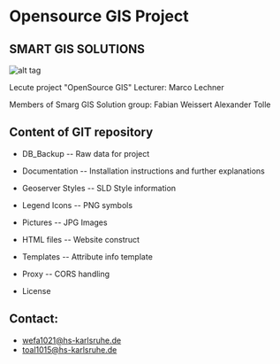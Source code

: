 Opensource GIS Project
===========

SMART GIS SOLUTIONS
-------------------

![alt tag](https://github.com/hska/OSGIS/blob/master/Pictures/SGS.png)

Lecute project "OpenSource GIS"
Lecturer: Marco Lechner

Members of Smarg GIS Solution group:
Fabian Weissert
Alexander Tolle


Content of GIT repository
------------------------

- DB_Backup -- Raw data for project

- Documentation -- Installation instructions and further explanations

- Geoserver Styles -- SLD Style information

- Legend Icons -- PNG symbols

- Pictures  -- JPG Images

- HTML files  -- Website construct

- Templates  -- Attribute info template

- Proxy  -- CORS handling

- License 





Contact:
--------
- wefa1021@hs-karlsruhe.de
- toal1015@hs-karlsruhe.de